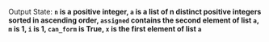 Output State: **`n` is a positive integer, `a` is a list of n distinct positive integers sorted in ascending order, `assigned` contains the second element of list `a`, `m` is 1, `i` is 1, `can_form` is True, `x` is the first element of list `a`**